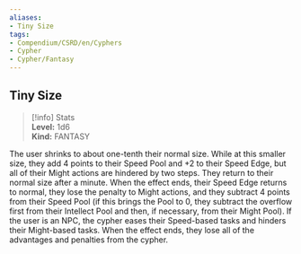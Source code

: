 ```yaml
---
aliases:
- Tiny Size
tags:
- Compendium/CSRD/en/Cyphers
- Cypher
- Cypher/Fantasy
---
```


  
## Tiny Size  
>[!info] Stats  
> **Level:** 1d6  
> **Kind:** FANTASY
  
The user shrinks to about one-tenth their normal size. While at this smaller size, they add 4 points to their Speed Pool and +2 to their Speed Edge, but all of their Might actions are hindered by two steps. They return to their normal size after a minute. When the effect ends, their Speed Edge returns to normal, they lose the penalty to Might actions, and they subtract 4 points from their Speed Pool (if this brings the Pool to 0, they subtract the overflow first from their Intellect Pool and then, if necessary, from their Might Pool). If the user is an NPC, the cypher eases their Speed-based tasks and hinders their Might-based tasks. When the effect ends, they lose all of the advantages and penalties from the cypher.